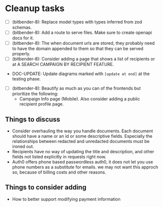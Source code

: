 # Cleanup tasks

- [ ] (bitbender-8): Replace model types with types inferred from zod schemas.
- [ ] (bitbender-8): Add a route to serve files. Make sure to create openapi docs for it.
- [ ] (bitbender-8): The when document urls are stored, they probably need to have the domain appended to them so that they can be served properly.
- [ ] (bitbender-8): Consider adding a page that shows a list of recipients or at A SEARCH CAMPAIGN BY RECIPIENT FEATURE.
- DOC-UPDATE: Update diagrams marked with `[update at end]` at the testing phase.
- [ ] (bitbender-8): Beautify as much as you can of the frontends but prioritize the following:
  - Campaign Info page (Mobile). Also consider adding a public recipient profile page.

## Things to discuss

- Consider overhauling the way you handle documents. Each document should have a name or an id or some descriptive fields. Especially the relationships between redacted and unredacted documents must be ironed out.
- Recipients have no way of updating the title and description, and other fields not listed explicitly in requests right now.
- Auth0 offers phone based passwordless auth0, it does not let you use phone numbers as a substitute for emails. we may not want this approch so, because of billing costs and other reasons.

## Things to consider adding

- How to better support modifying payment information
